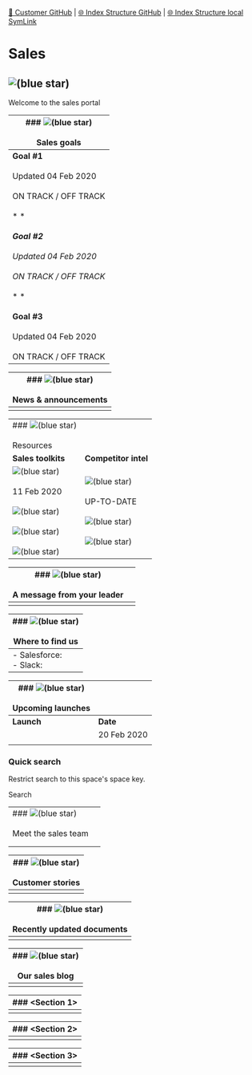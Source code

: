 [📁 Customer GitHub](/cerulean-circle-unlimited-2cu/customer.md) | [🌐 Index Structure GitHub](/cerulean-circle-unlimited-2cu/customer/sales.md) | [🌐 Index Structure local SymLink](./sales.entry.md)

# Sales

## ![(blue star)](https://2cu.atlassian.net/wiki/s/1732347312/6452/9ec310e9ed617fde640b4372fb0e11f5501675fa/_/images/icons/emoticons/72/1f44b.png)

 Welcome to the sales portal

| ### ![(blue star)](https://2cu.atlassian.net/wiki/s/1732347312/6452/9ec310e9ed617fde640b4372fb0e11f5501675fa/_/images/icons/emoticons/72/1f4c8.png)<br><br> Sales goals |
| --- |
| **Goal #1**<br><br>Updated 04 Feb 2020<br><br>ON TRACK / OFF TRACK<br><br>* * *<br><br>**Goal #2**<br><br>Updated 04 Feb 2020<br><br>ON TRACK / OFF TRACK<br><br>* * *<br><br>**Goal #3**<br><br>Updated 04 Feb 2020<br><br>ON TRACK / OFF TRACK |

| ### ![(blue star)](https://2cu.atlassian.net/wiki/s/1732347312/6452/9ec310e9ed617fde640b4372fb0e11f5501675fa/_/images/icons/emoticons/72/1f4f0.png)<br><br> News & announcements |
| --- |
|     |

|     |     |
| --- | --- |
| ### ![(blue star)](https://2cu.atlassian.net/wiki/s/1732347312/6452/9ec310e9ed617fde640b4372fb0e11f5501675fa/_/images/icons/emoticons/72/1f5c2.png)<br><br> Resources |     |
| **Sales toolkits** | **Competitor intel** |
| ![(blue star)](https://2cu.atlassian.net/wiki/s/1732347312/6452/9ec310e9ed617fde640b4372fb0e11f5501675fa/_/images/icons/emoticons/72/1f517.png)<br><br> 11 Feb 2020<br><br>![(blue star)](https://2cu.atlassian.net/wiki/s/1732347312/6452/9ec310e9ed617fde640b4372fb0e11f5501675fa/_/images/icons/emoticons/72/1f517.png)<br><br>![(blue star)](https://2cu.atlassian.net/wiki/s/1732347312/6452/9ec310e9ed617fde640b4372fb0e11f5501675fa/_/images/icons/emoticons/72/1f517.png)<br><br>![(blue star)](https://2cu.atlassian.net/wiki/s/1732347312/6452/9ec310e9ed617fde640b4372fb0e11f5501675fa/_/images/icons/emoticons/72/1f517.png) | ![(blue star)](https://2cu.atlassian.net/wiki/s/1732347312/6452/9ec310e9ed617fde640b4372fb0e11f5501675fa/_/images/icons/emoticons/72/1f517.png)<br><br> UP-TO-DATE<br><br>![(blue star)](https://2cu.atlassian.net/wiki/s/1732347312/6452/9ec310e9ed617fde640b4372fb0e11f5501675fa/_/images/icons/emoticons/72/1f517.png)<br><br>![(blue star)](https://2cu.atlassian.net/wiki/s/1732347312/6452/9ec310e9ed617fde640b4372fb0e11f5501675fa/_/images/icons/emoticons/72/1f517.png) |

| ### ![(blue star)](https://2cu.atlassian.net/wiki/s/1732347312/6452/9ec310e9ed617fde640b4372fb0e11f5501675fa/_/images/icons/emoticons/72/1f4e3.png)<br><br> A message from your leader |     |
| --- | --- |
|     |     |

| ### ![(blue star)](https://2cu.atlassian.net/wiki/s/1732347312/6452/9ec310e9ed617fde640b4372fb0e11f5501675fa/_/images/icons/emoticons/72/1f50e.png)<br><br> Where to find us |
| --- |
| - Salesforce:<br>- Slack: |

| ### ![(blue star)](https://2cu.atlassian.net/wiki/s/1732347312/6452/9ec310e9ed617fde640b4372fb0e11f5501675fa/_/images/icons/emoticons/72/1f389.png)<br><br> Upcoming launches |     |
| --- | --- |
| **Launch** | **Date** |
|     | 20 Feb 2020 |
|     |     |

### Quick search

Restrict search to this space's space key.  

Search    

|     |     |
| --- | --- |
| ### ![(blue star)](https://2cu.atlassian.net/wiki/s/1732347312/6452/9ec310e9ed617fde640b4372fb0e11f5501675fa/_/images/icons/emoticons/72/1f4f8.png)<br><br> Meet the sales team |     |
|     |     |
|     |     |

| ### ![(blue star)](https://2cu.atlassian.net/wiki/s/1732347312/6452/9ec310e9ed617fde640b4372fb0e11f5501675fa/_/images/icons/emoticons/72/1f4dd.png)<br><br> Customer stories |
| --- |
|     |

| ### ![(blue star)](https://2cu.atlassian.net/wiki/s/1732347312/6452/9ec310e9ed617fde640b4372fb0e11f5501675fa/_/images/icons/emoticons/72/1f4dc.png)<br><br> Recently updated documents |
| --- |
|     |

| ### ![(blue star)](https://2cu.atlassian.net/wiki/s/1732347312/6452/9ec310e9ed617fde640b4372fb0e11f5501675fa/_/images/icons/emoticons/72/1f4e1.png)<br><br> Our sales blog |
| --- |
|     |

| ### <Section 1> |
| --- |
|     |

| ### <Section 2> |
| --- |
|     |

| ### <Section 3> |
| --- |
|     |
